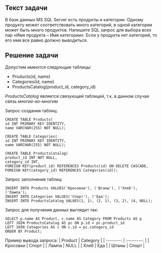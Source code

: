 ## Текст задачи

В базе данных MS SQL Server есть продукты и категории. Одному продукту может соответствовать много категорий, в одной категории может быть много продуктов. Напишите SQL запрос для выбора всех пар «Имя продукта – Имя категории». Если у продукта нет категорий, то его имя все равно должно выводиться.

## Решение задачи
Допустим имеются следующие таблицы:
* Products(id, name)
* Categories(id, name)
* ProductsCatalog(product_id, category_id)

*ProductsCatalog* является связующей таблицей, т.к. в данном случае связь *многие-ко-многим*

Запрос создания таблиц:
```
CREATE TABLE Products(
id INT PRIMARY KEY IDENTITY, 
name VARCHAR(255) NOT NULL);

CREATE TABLE Categories(
id INT PRIMARY KEY IDENTITY,
name VARCHAR(255) NOT NULL);

CREATE TABLE ProductsCatalog(
product_id INT NOT NULL,
category_id INT,
FOREIGN KEY(product_id) REFERENCES Products(id) ON DELETE CASCADE,
FOREIGN KEY(category_id) REFERENCES Categories(id));
```

Запрос заполнения таблиц:
```
INSERT INTO Products VALUES('Кросовки'), ('Штаны'), ('Хлеб'), ('Лампа');
INSERT INTO Categories VALUES('Спорт'), ('Еда');
INSERT INTO ProductsCatalog VALUES(1, 1), (2, 1), (3, 2), (4, NULL);
```

Запрос для получения данных выглядит так:
```
SELECT p.name AS Product, c.name AS Category FROM Products AS p
LEFT JOIN ProductsCatalog AS pc ON p.id = pc.product_id
LEFT JOIN Categories AS c ON c.id = pc.category_id
ORDER BY Product;
```

Пример вывода запроса:
| Product | Category |
| :-------: | :--------: |
| Кросовки  |	Спорт      |
| Лампа     |	NULL       |
| Хлеб      |	Еда        |
| Штаны     |	Спорт      |
